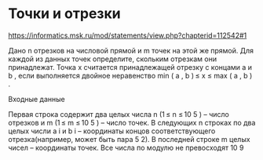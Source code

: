# Точки и отрезки
https://informatics.msk.ru/mod/statements/view.php?chapterid=112542#1

Дано n отрезков на числовой прямой и m точек на этой же прямой. Для каждой из данных точек определите, скольким отрезкам они принадлежат. Точка x считается принадлежащей отрезку с концами a и b , если выполняется двойное неравенство min ( a , b ) ≤ x ≤ max ( a , b ) .

Входные данные

Первая строка содержит два целых числа n (1 ≤ n ≤ 10 5 ) – число отрезков и m (1 ≤ m ≤ 10 5 ) – число точек. В следующих n строках по два целых числи a i и b i – координаты концов соответствующего отрезка(например, может быть пара 5 2). В последней строке m целых чисел – координаты точек. Все числа по модулю не превосходят 10 9
